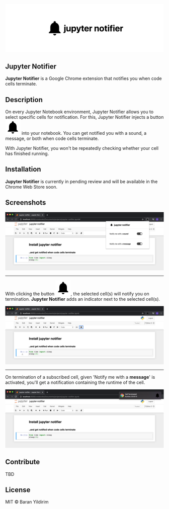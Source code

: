 ![logo](./images/logo.png)
## Jupyter Notifier
**Jupyter Notifier** is a Google Chrome extension that notifies you when code cells terminate.

## Description
On every Jupyter Notebook environment, Jupyter Notifier allows you to select specific cells for notification. For this, Jupyter Notifier injects a button ![bell](./src/assets/icons/notifications-black-24dp.svg) into your notebook. You can get notified you with a sound, a message, or both when code cells terminate. 

With Jupyter Notifier, you won't be repeatedly checking whether your cell has finished running.

## Installation
**Jupyter Notifier** is currently in pending review and will be available in the Chrome Web Store soon.

## Screenshots
![ui](./images/ui.png)

---
With clicking the button ![bell](./src/assets/icons/notifications-black-24dp.svg), the selected cell(s) will notify you on termination.
**Jupyter Notifier** adds an indicator next to the selected cell(s).

![bell-icon](./images/bell-btn.png)


---
On termination of a subscribed cell, given 'Notify me with a **message**' is activated, you'll get a notification containing the runtime of the cell.

![notification](./images/notification-message.png)

## Contribute 
TBD

## License
MIT © Baran Yildirim
